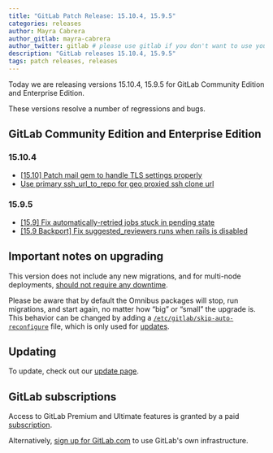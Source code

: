 ```yaml
---
title: "GitLab Patch Release: 15.10.4, 15.9.5"
categories: releases
author: Mayra Cabrera
author_gitlab: mayra-cabrera
author_twitter: gitlab # please use gitlab if you don't want to use your own
description: "GitLab releases 15.10.4, 15.9.5"
tags: patch releases, releases
---
```


<!-- For detailed instructions on how to complete this, please see https://gitlab.com/gitlab-org/release/docs/blob/master/general/patch/blog-post.md -->

Today we are releasing versions 15.10.4, 15.9.5 for GitLab Community Edition and Enterprise Edition.

These versions resolve a number of regressions and bugs.

## GitLab Community Edition and Enterprise Edition

### 15.10.4

* [[15.10] Patch mail gem to handle TLS settings properly](https://gitlab.com/gitlab-org/gitlab/-/merge_requests/117559)
* [Use primary ssh_url_to_repo for geo proxied ssh clone url](https://gitlab.com/gitlab-org/gitlab/-/merge_requests/117676)

### 15.9.5

* [[15.9] Fix automatically-retried jobs stuck in pending state](https://gitlab.com/gitlab-org/gitlab/-/merge_requests/117281)
* [[15.9 Backport] Fix suggested_reviewers runs when rails is disabled](https://gitlab.com/gitlab-org/omnibus-gitlab/-/merge_requests/6795)

## Important notes on upgrading

This version does not include any new migrations, and for multi-node deployments, [should not require any downtime](https://docs.gitlab.com/ee/update/#upgrading-without-downtime).

Please be aware that by default the Omnibus packages will stop, run migrations,
and start again, no matter how “big” or “small” the upgrade is. This behavior
can be changed by adding a [`/etc/gitlab/skip-auto-reconfigure`](http://docs.gitlab.com/omnibus/update/README.html) file,
which is only used for [updates](https://docs.gitlab.com/omnibus/update/README.html).

## Updating

To update, check out our [update page](/update/).

## GitLab subscriptions

Access to GitLab Premium and Ultimate features is granted by a paid [subscription](/pricing/).

Alternatively, [sign up for GitLab.com](https://gitlab.com/users/sign_in)
to use GitLab's own infrastructure.
